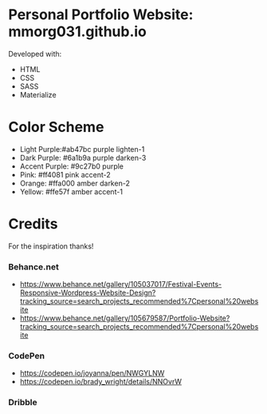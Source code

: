 # Personal Portfolio Website: mmorg031.github.io

Developed with:
* HTML
* CSS
* SASS
* Materialize

# Color Scheme
* Light Purple:#ab47bc purple lighten-1
* Dark Purple: #6a1b9a purple darken-3
* Accent Purple: #9c27b0 purple
* Pink: #ff4081 pink accent-2
* Orange: #ffa000 amber darken-2
* Yellow: #ffe57f amber accent-1


# Credits
For the inspiration thanks!
### Behance.net
* https://www.behance.net/gallery/105037017/Festival-Events-Responsive-Wordpress-Website-Design?tracking_source=search_projects_recommended%7Cpersonal%20website
* https://www.behance.net/gallery/105679587/Portfolio-Website?tracking_source=search_projects_recommended%7Cpersonal%20website
### CodePen
* https://codepen.io/joyanna/pen/NWGYLNW
* https://codepen.io/brady_wright/details/NNOvrW
### Dribble